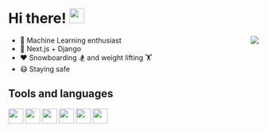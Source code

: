# Hi there! <img width="30" src="https://media.giphy.com/media/hvRJCLFzcasrR4ia7z/giphy.gif">

<img align="right" src="https://github-readme-stats.vercel.app/api?username=ManiacMaxo&count_private=true&show_icons=true&hide_title=true&hide=stars" />

-   👀 Machine Learning enthusiast
-   🔨 Next.js + Django
-   ❤️ Snowboarding 🏂 and weight lifting 🏋️
-   😷 Staying safe

## Tools and languages

<p>
<a href="https://www.nginx.com/" target="_blank" title="Nginx"><img width="30" src="https://storage.gorchilov.net/images/gh/nginx.svg" /></a>
<a href="https://www.docker.com/" target="_blank" title="Docker"><img width="30" src="https://storage.gorchilov.net/images/gh/docker.svg" /></a>
<a href="https://reactjs.org/" target="_blank" title="React"><img width="30" src="https://storage.gorchilov.net/images/gh/react.svg" /></a>
<a href="https://www.djangoproject.com/" target="_blank" title="Django"><img width="30" src="https://storage.gorchilov.net/images/gh/django.svg" /></a>
<a href="https://www.tensorflow.org/" target="_blank" title="TensorFlow"><img width="30" src="https://storage.gorchilov.net/images/gh/tensorflow.svg" /></a>
<a href="https://www.raspberrypi.org/" target="_blank" title="Raspberry Pi"><img width="30" src="https://storage.gorchilov.net/images/gh/raspberry.svg" /></a>
</p>
